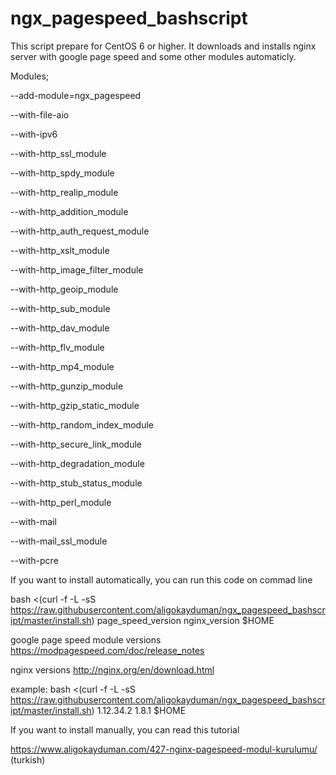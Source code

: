 # ngx_pagespeed_bashscript

This script prepare for CentOS 6 or higher. It downloads and installs nginx server with google page speed and some other modules automaticly.

Modules;

--add-module=ngx_pagespeed

--with-file-aio 

--with-ipv6 

--with-http_ssl_module 

--with-http_spdy_module 

--with-http_realip_module 

--with-http_addition_module 

--with-http_auth_request_module 

--with-http_xslt_module 

--with-http_image_filter_module 

--with-http_geoip_module 

--with-http_sub_module 

--with-http_dav_module 

--with-http_flv_module 

--with-http_mp4_module 

--with-http_gunzip_module 

--with-http_gzip_static_module 

--with-http_random_index_module 

--with-http_secure_link_module 

--with-http_degradation_module 

--with-http_stub_status_module 

--with-http_perl_module 

--with-mail 

--with-mail_ssl_module 

--with-pcre

If you want to install automatically, you can run this code on commad line

bash <(curl -f -L -sS https://raw.githubusercontent.com/aligokayduman/ngx_pagespeed_bashscript/master/install.sh) page_speed_version nginx_version $HOME

google page speed module versions https://modpagespeed.com/doc/release_notes

nginx versions http://nginx.org/en/download.html

example: bash <(curl -f -L -sS https://raw.githubusercontent.com/aligokayduman/ngx_pagespeed_bashscript/master/install.sh) 1.12.34.2 1.8.1 $HOME

If you want to install manually, you can read this tutorial 

https://www.aligokayduman.com/427-nginx-pagespeed-modul-kurulumu/ (turkish)